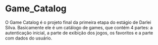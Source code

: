 # Game_Catalog
O Game Catalog é o projeto final da primeira etapa do estágio de Darlei Silva. Basicamente ele é um catálogo de games, que contém 4 partes: a autenticação inicial, a parte de exibição dos jogos, os favoritos e a parte com dados do usuário.
